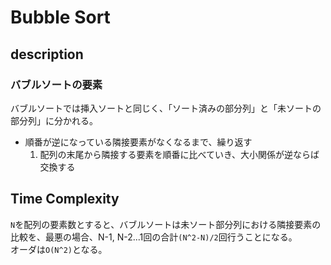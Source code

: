 # Bubble Sort

## description

### バブルソートの要素

バブルソートでは挿入ソートと同じく、「ソート済みの部分列」と「未ソートの部分列」に分かれる。  

- 順番が逆になっている隣接要素がなくなるまで、繰り返す
  1. 配列の末尾から隣接する要素を順番に比べていき、大小関係が逆ならば交換する

## Time Complexity

`N`を配列の要素数とすると、バブルソートは未ソート部分列における隣接要素の比較を、最悪の場合、N-1, N-2...1回の合計`(N^2-N)/2`回行うことになる。  
オーダは`O(N^2)`となる。
